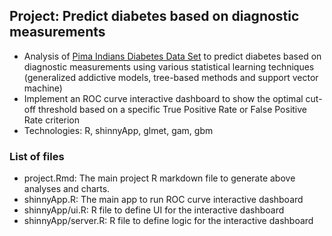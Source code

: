 ## Project: Predict diabetes based on diagnostic measurements
* Analysis of [Pima Indians Diabetes Data Set](https://archive.ics.uci.edu/ml/datasets/pima+indians+diabetes) to predict diabetes based on diagnostic measurements using various statistical learning techniques (generalized addictive models, tree-based methods and support vector machine)
* Implement an ROC curve interactive dashboard to show the optimal cut-off threshold based on a specific True Positive Rate or False Positive Rate criterion
* Technologies: R, shinnyApp, glmet, gam, gbm

### List of files ###
* project.Rmd: The main project R markdown file to generate above analyses and charts.
* shinnyApp.R: The main app to run ROC curve interactive dashboard 
* shinnyApp/ui.R: R file to define UI for the interactive dashboard 
* shinnyApp/server.R: R file to define logic for the interactive dashboard 

